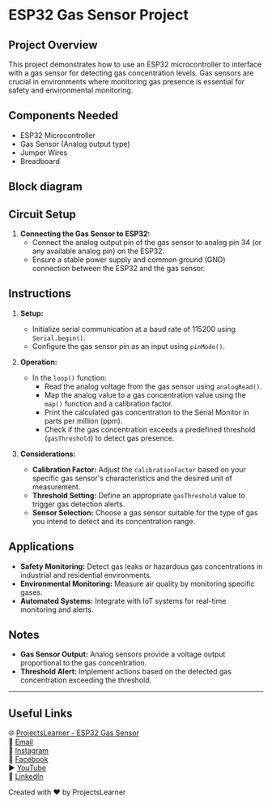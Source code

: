 # ESP32 Gas Sensor Project

## Project Overview
This project demonstrates how to use an ESP32 microcontroller to interface with a gas sensor for detecting gas concentration levels. Gas sensors are crucial in environments where monitoring gas presence is essential for safety and environmental monitoring.

## Components Needed
- ESP32 Microcontroller
- Gas Sensor (Analog output type)
- Jumper Wires
- Breadboard

## Block diagram


## Circuit Setup
1. **Connecting the Gas Sensor to ESP32:**
   - Connect the analog output pin of the gas sensor to analog pin 34 (or any available analog pin) on the ESP32.
   - Ensure a stable power supply and common ground (GND) connection between the ESP32 and the gas sensor.

## Instructions
1. **Setup:**
   - Initialize serial communication at a baud rate of 115200 using `Serial.begin()`.
   - Configure the gas sensor pin as an input using `pinMode()`.

2. **Operation:**
   - In the `loop()` function:
     - Read the analog voltage from the gas sensor using `analogRead()`.
     - Map the analog value to a gas concentration value using the `map()` function and a calibration factor.
     - Print the calculated gas concentration to the Serial Monitor in parts per million (ppm).
     - Check if the gas concentration exceeds a predefined threshold (`gasThreshold`) to detect gas presence.

3. **Considerations:**
   - **Calibration Factor:** Adjust the `calibrationFactor` based on your specific gas sensor's characteristics and the desired unit of measurement.
   - **Threshold Setting:** Define an appropriate `gasThreshold` value to trigger gas detection alerts.
   - **Sensor Selection:** Choose a gas sensor suitable for the type of gas you intend to detect and its concentration range.

## Applications
- **Safety Monitoring:** Detect gas leaks or hazardous gas concentrations in industrial and residential environments.
- **Environmental Monitoring:** Measure air quality by monitoring specific gases.
- **Automated Systems:** Integrate with IoT systems for real-time monitoring and alerts.

## Notes
- **Gas Sensor Output:** Analog sensors provide a voltage output proportional to the gas concentration.
- **Threshold Alert:** Implement actions based on the detected gas concentration exceeding the threshold.

---

## Useful Links
🌐 [ProjectsLearner - ESP32 Gas Sensor](https://projectslearner.com/learn/esp32-gas-sensor)  
📧 [Email](mailto:projectslearner@gmail.com)  
📸 [Instagram](https://www.instagram.com/projectslearner/)  
📘 [Facebook](https://www.facebook.com/projectslearner)  
▶️ [YouTube](https://www.youtube.com/@ProjectsLearner)  
📘 [LinkedIn](https://www.linkedin.com/in/projectslearner)

Created with ❤️ by ProjectsLearner